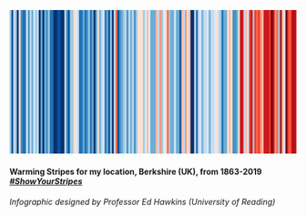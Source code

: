 ![Warming Stripes for Berkshire](https://github.com/sadielbartholomew/sadielbartholomew/blob/master/profile-media/berkshire_warming_stripes_attr_ed_hawkins.png?raw=true)

#### Warming Stripes for my location, Berkshire (UK), from 1863-2019 [*#ShowYourStripes*](https://showyourstripes.info/)

###### Infographic designed by Professor Ed Hawkins (University of Reading)

